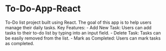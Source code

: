 # To-Do-App-React
To-Do list project built using React. The goal of this app is to help users manage their daily tasks. Key Features:  - Add New Task: Users can add tasks to their to-do list by typing into an input field. - Delete Task: Tasks can be easily removed from the list. - Mark as Completed: Users can mark tasks as completed.
